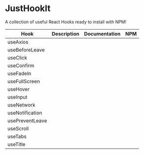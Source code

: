 # JustHookIt

A collection of useful React Hooks ready to install with NPM!

| Hook           | Description | Documentation | NPM |
|----------------|-------------|---------------|-----|
| useAxios       |             |               |     |
| useBeforeLeave |             |               |     |
| useClick       |             |               |     |
| useConfirm     |             |               |     |
| useFadeIn      |             |               |     |
| useFullScreen  |             |               |     |
| useHover       |             |               |     |
| useInput       |             |               |     |
| useNetwork     |             |               |     |
| useNotification|             |               |     |
| usePreventLeave|             |               |     |
| useScroll      |             |               |     |
| useTabs        |             |               |     |
| useTitle       |             |               |     |
